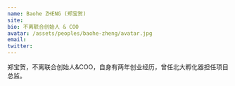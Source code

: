 ```yaml
---
name: Baohe ZHENG (郑宝贺)
site: 
bio: 不离联合创始人 & COO
avatar: /assets/peoples/baohe-zheng/avatar.jpg
email: 
twitter: 
---
```


郑宝贺，不离联合创始人&COO，自身有两年创业经历，曾任北大孵化器担任项目总监。
